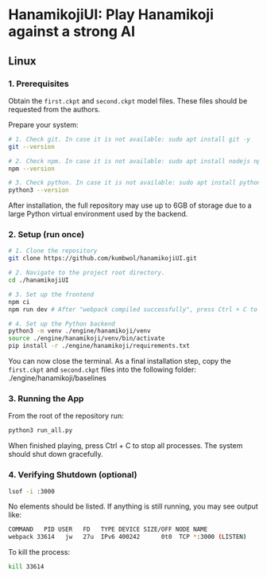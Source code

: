 # HanamikojiUI: Play Hanamikoji against a strong AI

## Linux

### 1. Prerequisites
Obtain the `first.ckpt` and `second.ckpt` model files. These files should be requested from the authors.

Prepare your system:
```bash
# 1. Check git. In case it is not available: sudo apt install git -y
git --version 

# 2. Check npm. In case it is not available: sudo apt install nodejs npm -y
npm --version

# 3. Check python. In case it is not available: sudo apt install python3 -y
python3 --version
```

After installation, the full repository may use up to 6GB of storage due to a large Python virtual environment used by
the backend.

### 2. Setup (run once)

```bash
# 1. Clone the repository
git clone https://github.com/kumbwol/hanamikojiUI.git

# 2. Navigate to the project root directory.
cd ./hanamikojiUI

# 3. Set up the frontend
npm ci
npm run dev # After "webpack compiled successfully", press Ctrl + C to stop the dev server

# 4. Set up the Python backend
python3 -m venv ./engine/hanamikoji/venv
source ./engine/hanamikoji/venv/bin/activate
pip install -r ./engine/hanamikoji/requirements.txt
```

You can now close the terminal. As a final installation step, copy the `first.ckpt` and `second.ckpt` files into the following folder:  
./engine/hanamikoji/baselines

### 3. Running the App

From the root of the repository run:

```bash
python3 run_all.py
```

When finished playing, press Ctrl + C to stop all processes. The system should shut down gracefully.

### 4. Verifying Shutdown (optional)

```bash
lsof -i :3000
```

No elements should be listed.
If anything is still running, you may see output like:

```bash
COMMAND   PID USER   FD   TYPE DEVICE SIZE/OFF NODE NAME
webpack 33614   jw   27u  IPv6 400242      0t0  TCP *:3000 (LISTEN)
```

To kill the process:

```bash
kill 33614
```

